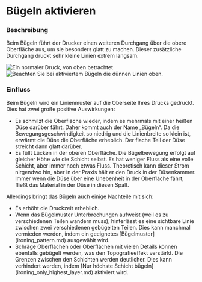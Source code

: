 Bügeln aktivieren
====
### **Beschreibung**
Beim Bügeln führt der Drucker einen weiteren Durchgang über die obere Oberfläche aus, um sie besonders glatt zu machen. Dieser zusätzliche Durchgang druckt sehr kleine Linien extrem langsam.

![Ein normaler Druck, von oben betrachtet](../images/ironing_enabled_disabled.png)
![Beachten Sie bei aktiviertem Bügeln die dünnen Linien oben.](../images/ironing_enabled_enabled.png)

### **Einfluss**
Beim Bügeln wird ein Linienmuster auf die Oberseite Ihres Drucks gedruckt. Dies hat zwei große positive Auswirkungen:
* Es schmilzt die Oberfläche wieder, indem es mehrmals mit einer heißen Düse darüber fährt. Daher kommt auch der Name „Bügeln“. Da die Bewegungsgeschwindigkeit so niedrig und die Linienbreite so klein ist, erwärmt die Düse die Oberfläche erheblich. Der flache Teil der Düse streicht dann glatt darüber.
* Es füllt Lücken in der oberen Oberfläche. Die Bügelbewegung erfolgt auf gleicher Höhe wie die Schicht selbst. Es hat weniger Fluss als eine volle Schicht, aber immer noch etwas Fluss. Theoretisch kann dieser Strom nirgendwo hin, aber in der Praxis hält er den Druck in der Düsenkammer. Immer wenn die Düse über eine Unebenheit in der Oberfläche fährt, fließt das Material in der Düse in diesen Spalt.

Allerdings bringt das Bügeln auch einige Nachteile mit sich:
* Es erhöht die Druckzeit erheblich.
* Wenn das Bügelmuster Unterbrechungen aufweist (weil es zu verschiedenen Teilen wandern muss), hinterlässt es eine sichtbare Linie zwischen zwei verschiedenen gebügelten Teilen. Dies kann manchmal vermieden werden, indem ein geeignetes [Bügelmuster] (ironing_pattern.md) ausgewählt wird.
* Schräge Oberflächen oder Oberflächen mit vielen Details können ebenfalls gebügelt werden, was den Topografieeffekt verstärkt. Die Grenzen zwischen den Schichten werden deutlicher. Dies kann verhindert werden, indem [Nur höchste Schicht bügeln] (ironing_only_highest_layer.md) aktiviert wird.